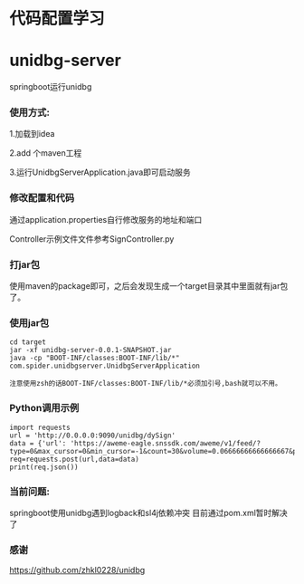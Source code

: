 # 代码配置学习

# unidbg-server
springboot运行unidbg


### 使用方式:
1.加载到idea

2.add 个maven工程

3.运行UnidbgServerApplication.java即可启动服务

### 修改配置和代码
通过application.properties自行修改服务的地址和端口

Controller示例文件文件参考SignController.py
### 打jar包
使用maven的package即可，之后会发现生成一个target目录其中里面就有jar包了。
### 使用jar包
```
cd target
jar -xf unidbg-server-0.0.1-SNAPSHOT.jar
java -cp "BOOT-INF/classes:BOOT-INF/lib/*" com.spider.unidbgserver.UnidbgServerApplication  
```
`注意使用zsh的话BOOT-INF/classes:BOOT-INF/lib/*必须加引号,bash就可以不用。`

### Python调用示例
```
import requests
url = 'http://0.0.0.0:9090/unidbg/dySign'
data = {'url': 'https://aweme-eagle.snssdk.com/aweme/v1/feed/?type=0&max_cursor=0&min_cursor=-1&count=30&volume=0.06666666666666667&pull_type=2&need_relieve_aweme=0&ts=1604989727&app_type=lite&manifest_version_code=180&_rticket=1604989727594&ac=wifi&device_id=123411234&iid=123411234&os_version=8.1.0&channel=xiaoshangdian_douyin_and19&version_code=180&device_type=Pixel&language=zh&resolution=1080*1758&openudid=2dc3087ecc9addf9&update_version_code=1800&app_name=aweme&version_name=1.8.0&os_api=27&device_brand=google&ssmix=a&device_platform=android&dpi=540&aid=1128'}
req=requests.post(url,data=data)
print(req.json())
```
### 当前问题:
springboot使用unidbg遇到logback和sl4j依赖冲突
目前通过pom.xml暂时解决了
### 感谢
https://github.com/zhkl0228/unidbg
